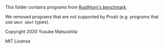 This folder contains programs from [RustHorn's benchmark](https://github.com/hopv/rust-horn/tree/a72fc0dd4caa556fed65a0bee244033bb552d74e/toplas2021/benchmarks/rust-horn).

We removed programs that are not supported by Prusti (e.g. programs that use `&mut &mut` types).

Copyright 2020 Yusuke Matsushita

MIT License
